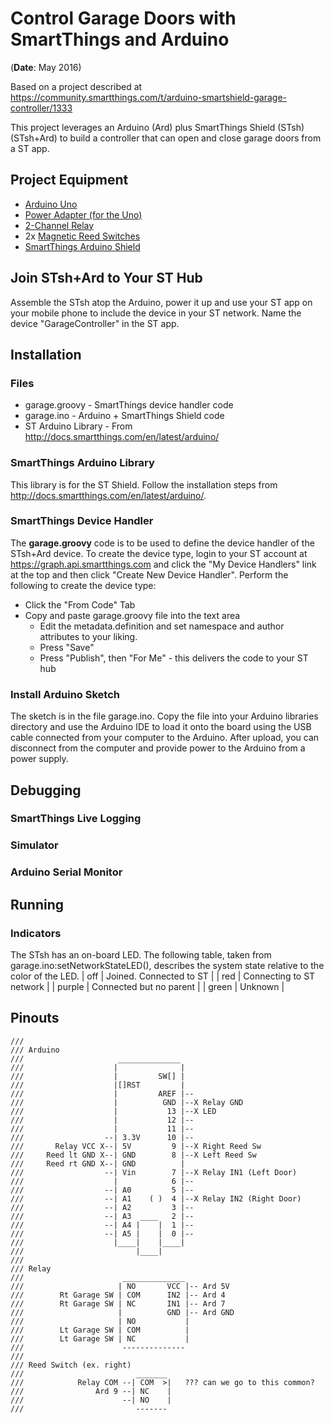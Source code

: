 # Control Garage Doors with SmartThings and Arduino

(**Date**: May 2016)

Based on a project described at https://community.smartthings.com/t/arduino-smartshield-garage-controller/1333

This project leverages an Arduino (Ard) plus SmartThings Shield (STsh) (STsh+Ard) to build a controller that can open and close garage doors from a ST app.

## Project Equipment
* <A href="http://www.amazon.com/Arduino-UNO-SMD-R3-board/dp/B00F6JCV20/ref=sr_1_2?ie=UTF8&qid=1391971284&sr=8-2&keywords=arduino+r3">Arduino Uno</A>
* <A href="http://www.amazon.com/gp/product/B003XZSZWO/ref=oh_details_o02_s01_i00?ie=UTF8&psc=1">Power Adapter (for the Uno)</A>
* <A href="http://www.amazon.com/SainSmart-2-CH-2-Channel-Relay-Module/dp/B0057OC6D8/ref=pd_sim_sbs_hi_2">2-Channel Relay</A>
* 2x <A href="http://www.amazon.com/Directed-Electronics-8601-Magnetic-Switch/dp/B0009SUF08/ref=sr_1_1?s=electronics&ie=UTF8&qid=1391971163&sr=1-1&keywords=magnetic+reed+switch">Magnetic Reed Switches</A>
* <A href="https://shop.smartthings.com/#/products/smartthings-shield-arduino">SmartThings Arduino Shield</A>

## Join STsh+Ard to Your ST Hub
Assemble the STsh atop the Arduino, power it up and use your ST app on your mobile phone to include the device in your ST network. Name the device "GarageController" in the ST app.

## Installation
### Files
* garage.groovy - SmartThings device handler code
* garage.ino - Arduino + SmartThings Shield code
* ST Arduino Library - From http://docs.smartthings.com/en/latest/arduino/

### SmartThings Arduino Library
This library is for the ST Shield. Follow the installation steps from http://docs.smartthings.com/en/latest/arduino/.

### SmartThings Device Handler
The **garage.groovy** code is to be used to define the device handler of the STsh+Ard device. To create the device type, login to your ST account at https://graph.api.smartthings.com and click the "My Device Handlers" link at the top and then click "Create New Device Handler". Perform the following to create the device type:

  * Click the "From Code" Tab
  * Copy and paste garage.groovy file into the text area
    * Edit the metadata.definition and set namespace and author attributes to your liking.
    * Press "Save"
    * Press "Publish", then  "For Me" - this delivers the code to your ST hub

### Install Arduino Sketch
The sketch is in the file garage.ino. Copy the file into your Arduino libraries directory and use the Arduino IDE to load it onto the board using the USB cable connected from your computer to the Arduino. After upload, you can disconnect from the computer and provide power to the Arduino from a power supply.

## Debugging
### SmartThings Live Logging
### Simulator
### Arduino Serial Monitor

## Running
### Indicators
The STsh has an on-board LED. The following table, taken from garage.ino:setNetworkStateLED(), describes the system state relative to the color of the LED.
| off | Joined. Connected to ST |
| red | Connecting to ST network |
| purple | Connected but no parent |
| green | Unknown |

## Pinouts
```
///
/// Arduino
///                     ______________
///                    |              |
///                    |         SW[] |
///                    |[]RST         |
///                    |         AREF |--
///                    |          GND |--X Relay GND
///                    |           13 |--X LED
///                    |           12 |--
///                    |           11 |--
///                  --| 3.3V      10 |--
///       Relay VCC X--| 5V         9 |--X Right Reed Sw
///     Reed lt GND X--| GND        8 |--X Left Reed Sw
///     Reed rt GND X--| GND          |
///                  --| Vin        7 |--X Relay IN1 (Left Door)
///                    |            6 |--
///                  --| A0         5 |--
///                  --| A1    ( )  4 |--X Relay IN2 (Right Door)
///                  --| A2         3 |--
///                  --| A3  ____   2 |--
///                  --| A4 |    |  1 |--
///                  --| A5 |    |  0 |--
///                    |____|    |____|
///                         |____|
///
/// Relay
///                      ______________
///                     | NO       VCC |-- Ard 5V
///        Rt Garage SW | COM      IN2 |-- Ard 4
///        Rt Garage SW | NC       IN1 |-- Ard 7
///                     |          GND |-- Ard GND
///                     | NO           |
///        Lt Garage SW | COM          |
///        Lt Garage SW | NC           |
///                      --------------
///
/// Reed Switch (ex. right)
///                         _______
///            Relay COM --| COM  >|   ??? can we go to this common?
///                Ard 9 --| NC    |
///                      --| NO    |
///                         -------
```

